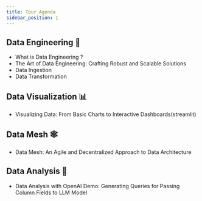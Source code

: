 ```yaml
---
title: Tour Agenda
sidebar_position: 1
---
```


## Data Engineering 🔮

- What is Data Engineering ? 
- The Art of Data Engineering: Crafting Robust and Scalable Solutions
- Data Ingestion
- Data Transformation

## Data Visualization 📊

- Visualizing Data: From Basic Charts to Interactive Dashboards(streamlit)

## Data Mesh 🕸

- Data Mesh: An Agile and Decentralized Approach to Data Architecture

## Data Analysis 💼

- Data Analysis with OpenAI Demo: Generating Queries for Passing Column Fields to LLM Model


